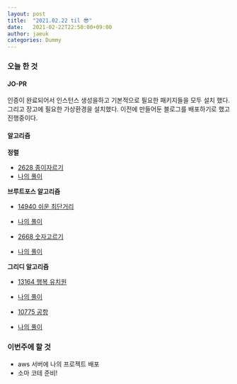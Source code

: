 ```yaml
---
layout: post
title:  "2021.02.22 til 😎"
date:   2021-02-22T22:50:00+09:00
author: jaeuk
categories: Dummy
---
```


### **오늘 한 것**

#### JO-PR
인증이 완료되어서 인스턴스 생성을하고 기본적으로 필요한 패키지들을 모두 설치 했다.
그리고 장고에 필요한 가상환경을 설치했다.
이전에 만들어둔 블로그를 배포하기로 했고 진행중이다.

#### 알고리즘

**정렬**

- [2628 종이자르기](https://www.acmicpc.net/problem/2628)
- [나의 풀이](https://nyanguk.tistory.com/59)

**브루트포스 알고리즘**

- [14940 쉬운 최단거리](https://www.acmicpc.net/problem/14940)
- [나의 풀이](https://nyanguk.tistory.com/61)
  
- [2668 숫자고르기](https://www.acmicpc.net/problem/2668)
- [나의 풀이](https://nyanguk.tistory.com/62)

**그리디 알고리즘**

- [13164 행복 유치원](https://www.acmicpc.net/problem/13164)
- [나의 풀이](https://nyanguk.tistory.com/63)

- [10775 공항](https://www.acmicpc.net/problem/10775)
- [나의 풀이](https://nyanguk.tistory.com/64)



### **이번주에 할 것**
- aws 서버에 나의 프로젝트 배포
- 소마 코테 준비!

